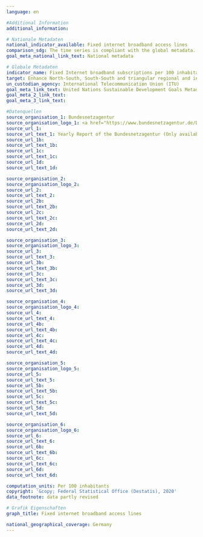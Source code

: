 ```yaml
---
language: en

#Additional Information
additional_information: 

# Nationale Metadaten
national_indicator_available: Fixed internet broadband access lines
comparison_sdg: The time series is compliant with the global metadata.
goal_meta_national_link_text: National metadata

# Globale Metadaten
indicator_name: Fixed Internet broadband subscriptions per 100 inhabitants, by speed
target: Enhance North-South, South-South and triangular regional and international cooperation on and access to science, technology and innovation and enhance knowledge-sharing on mutually agreed terms, including through improved coordination among existing mechanisms, in particular at the United Nations level, and through a global technology facilitation mechanism
un_custodian_agency: International Telecommunication Union (ITU)
goal_meta_link_text: United Nations Sustainable Development Goals Metadata
goal_meta_2_link_text: 
goal_meta_3_link_text: 

#Datenquellen
source_organisation_1: Bundesnetzagentur
source_organisation_logo_1: <a href="https://www.bundesnetzagentur.de/DE/Home/home_node.html;jsessionid=00851E7C3F0BEAF6E614B840DA76A552"><img src="https://g205sdgs.github.io/sdg-indicators/public/LogosEn/bundesnetzagentur.png" alt="Logo bundesnetzagentur" /></a>
source_url_1: 
source_url_text_1: Yearly Report of the Bundesnetzagentur (Only available in German)
source_url_1b: 
source_url_text_1b: 
source_url_1c: 
source_url_text_1c: 
source_url_1d: 
source_url_text_1d: 

source_organisation_2: 
source_organisation_logo_2: 
source_url_2: 
source_url_text_2: 
source_url_2b: 
source_url_text_2b: 
source_url_2c: 
source_url_text_2c: 
source_url_2d: 
source_url_text_2d: 

source_organisation_3: 
source_organisation_logo_3: 
source_url_3: 
source_url_text_3: 
source_url_3b: 
source_url_text_3b: 
source_url_3c: 
source_url_text_3c: 
source_url_3d: 
source_url_text_3d: 

source_organisation_4: 
source_organisation_logo_4: 
source_url_4: 
source_url_text_4: 
source_url_4b: 
source_url_text_4b: 
source_url_4c: 
source_url_text_4c: 
source_url_4d: 
source_url_text_4d: 

source_organisation_5: 
source_organisation_logo_5: 
source_url_5: 
source_url_text_5: 
source_url_5b: 
source_url_text_5b: 
source_url_5c: 
source_url_text_5c: 
source_url_5d: 
source_url_text_5d: 

source_organisation_6: 
source_organisation_logo_6: 
source_url_6: 
source_url_text_6: 
source_url_6b: 
source_url_text_6b: 
source_url_6c: 
source_url_text_6c: 
source_url_6d: 
source_url_text_6d: 

computation_units: Per 100 inhabitants
copyright: '&copy; Federal Statistical Office (Destatis), 2020'
data_footnote: data partly revised

# Grafik Eigenschaften
graph_title: Fixed internet broadband access lines

national_geographical_coverage: Germany
---
```


